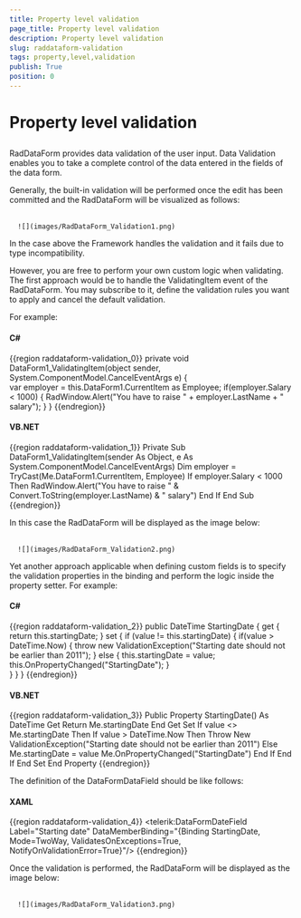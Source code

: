 ```yaml
---
title: Property level validation
page_title: Property level validation
description: Property level validation
slug: raddataform-validation
tags: property,level,validation
publish: True
position: 0
---
```


# Property level validation



## 

RadDataForm provides data validation of the user input. Data Validation enables you to take a complete control of the data entered in the fields of the data form. 

Generally, the built-in validation will be performed once the edit has been committed and the RadDataForm will be visualized as follows:




         
      ![](images/RadDataForm_Validation1.png)

In the case above the Framework handles the validation and it fails due to type incompatibility.

However, you are free to perform your own custom logic when validating. The first approach would be to handle the ValidatingItem event of the RadDataForm. You may subscribe to it, define the validation rules you want to apply and cancel the default validation.

For example:

#### __C#__

{{region raddataform-validation_0}}
	private void DataForm1_ValidatingItem(object sender, System.ComponentModel.CancelEventArgs e)
	  {   
	   var employer = this.DataForm1.CurrentItem as Employee;
	   if(employer.Salary < 1000)
	   {
	    RadWindow.Alert("You have to raise " + employer.LastName + " salary");
	   }
	  }
	{{endregion}}



#### __VB.NET__

{{region raddataform-validation_1}}
	Private Sub DataForm1_ValidatingItem(sender As Object, e As System.ComponentModel.CancelEventArgs) 
	 Dim employer = TryCast(Me.DataForm1.CurrentItem, Employee)
	 If employer.Salary < 1000 Then
	  RadWindow.Alert("You have to raise " & Convert.ToString(employer.LastName) & " salary")
	 End If
	End Sub
	{{endregion}}



In this case the RadDataForm will be displayed as the image below:




         
      ![](images/RadDataForm_Validation2.png)



Yet another approach applicable when defining custom fields is to specify the validation properties in the binding and perform the logic inside the property setter. For example:

#### __C#__

{{region raddataform-validation_2}}
	public DateTime StartingDate
	  {
	   get
	   {
	    return this.startingDate;
	   }
	   set
	   {
	    if (value != this.startingDate)
	    {
	     if(value > DateTime.Now)
	     {
	      throw new ValidationException("Starting date should not be earlier than 2011");
	     }
	     else
	     {
	      this.startingDate = value;
	      this.OnPropertyChanged("StartingDate");
	     }     
	    }
	   }
	  }
	{{endregion}}



#### __VB.NET__

{{region raddataform-validation_3}}
	Public Property StartingDate() As DateTime
	 Get
	  Return Me.startingDate
	 End Get
	 Set
	  If value <> Me.startingDate Then
	   If value > DateTime.Now Then
	    Throw New ValidationException("Starting date should not be earlier than 2011")
	   Else
	    Me.startingDate = value
	    Me.OnPropertyChanged("StartingDate")
	   End If
	  End If
	 End Set
	End Property
	{{endregion}}



The definition of the DataFormDataField should be like follows:

#### __XAML__

{{region raddataform-validation_4}}
	<telerik:DataFormDateField Label="Starting date" DataMemberBinding="{Binding StartingDate, Mode=TwoWay, ValidatesOnExceptions=True, NotifyOnValidationError=True}"/>
	{{endregion}}



Once the validation is performed, the RadDataForm will be displayed as the image below:




         
      ![](images/RadDataForm_Validation3.png)
